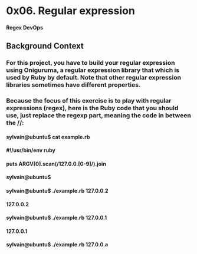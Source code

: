 # 0x06. Regular expression
#### Regex DevOps

## Background Context
### For this project, you have to build your regular expression using Oniguruma, a regular expression library that which is used by Ruby by default. Note that other regular expression libraries sometimes have different properties.

### Because the focus of this exercise is to play with regular expressions (regex), here is the Ruby code that you should use, just replace the regexp part, meaning the code in between the //:

#### sylvain@ubuntu$ cat example.rb
#### #!/usr/bin/env ruby
#### puts ARGV[0].scan(/127.0.0.[0-9]/).join
#### sylvain@ubuntu$
#### sylvain@ubuntu$ ./example.rb 127.0.0.2
#### 127.0.0.2
#### sylvain@ubuntu$ ./example.rb 127.0.0.1
#### 127.0.0.1
#### sylvain@ubuntu$ ./example.rb 127.0.0.a
